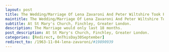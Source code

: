 ```yaml
---
layout: post
title: The Wedding/Marriage Of Lena Zavaroni And Peter Wiltshire Took Place &#124; 30 September 1989
maintitle: The Wedding/Marriage Of Lena Zavaroni And Peter Wiltshire Took Place
subtitle: At St Mary's Church, Finchley, Greater London.
description: The Marriage would only last 18 months.
post_description: At St Mary's Church, Finchley, Greater London.
categories: [Redirect, OnThisDay30September]
redirect_to: /1963-11-04-lena-zavaroni/#19890939
---
```


